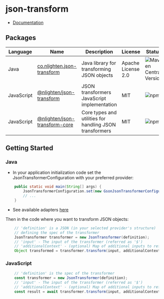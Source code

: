 # json-transform

- [Documentation](https://nlighten-oss.github.io/json-transform/)

## Packages

| Language   |Name| Description                                             |License|Status|
|------------|---|---------------------------------------------------------|---|---|
| Java       |[co.nlighten.json-transform](./java/json-transform)| Java library for transforming JSON objects              |Apache License 2.0|![Maven Central Version](https://img.shields.io/maven-central/v/co.nlighten/json-transform)|
| JavaScript |[@nlighten/json-transform](./javascript/json-transform)| JSON transformers JavaScript implementation|MIT|![npm](https://img.shields.io/npm/v/@nlighten/json-transform)|
| JavaScript |[@nlighten/json-transform-core](./javascript/json-transform-core)| Core types and utilities for handling JSON transformers |MIT|![npm](https://img.shields.io/npm/v/@nlighten/json-transform-core)|

## Getting Started

### Java

- In your application initialization code set the JsonTransformerConfiguration with your preferred provider:

```java
	public static void main(String[] args) {
        JsonTransformerConfiguration.set(new GsonJsonTransformerConfiguration());
        // ...
    }
```

- See available adapters [here](https://github.com/nlighten-oss/json-transform/tree/main/java/json-transform/src/main/java/co/nlighten/jsontransform/adapters)

Then in the code where you want to transform JSON objects:

```java
    // 'definition' is a JSON (in your selected provider's structure) 
    // defining the spec of the transformer    
    JsonTransformer transformer = new JsonTransformer(definition);
    // 'input' - The input of the transformer (referred as '$')
    // 'additionalContext' - (optional) Map of additional inputs to refer during transformation 
    Object transformed = transformer.transform(input, additionalContext);
```

### JavaScript

```js
    // 'definition' is the spec of the transformer    
    const transformer = new JsonTransformer(definition);
    // 'input' - The input of the transformer (referred as '$')
    // 'additionalContext' - (optional) Map of additional inputs to refer during transformation 
    const result = await transformer.transform(input, additionalContext);
```